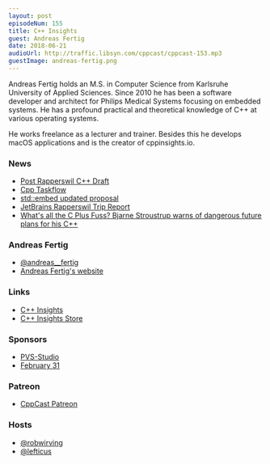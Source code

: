 ```yaml
---
layout: post
episodeNum: 155
title: C++ Insights
guest: Andreas Fertig
date: 2018-06-21
audioUrl: http://traffic.libsyn.com/cppcast/cppcast-153.mp3
guestImage: andreas-fertig.png
---
```


Andreas Fertig holds an M.S. in Computer Science from Karlsruhe University of Applied Sciences. Since 2010 he has been a software developer and architect for Philips Medical Systems focusing on embedded systems. He has a profound practical and theoretical knowledge of C++ at various operating systems. 

He works freelance as a lecturer and trainer. Besides this he develops macOS applications and is the creator of cppinsights.io.

### News ###

 - [Post Rapperswil C++ Draft](https://github.com/cplusplus/draft/milestone/11)
 - [Cpp Taskflow](https://github.com/cpp-taskflow/cpp-taskflow)
 - [std::embed updated proposal](https://rawgit.com/ThePhD/embed/master/papers/d1040%20-%20embed.html)
 - [JetBrains Rapperswil Trip Report](https://blog.jetbrains.com/clion/2018/06/iso-cpp-committee-rapperswil-2018-trip-report/)
 - [What's all the C Plus Fuss? Bjarne Stroustrup warns of dangerous future plans for his C++](https://www.theregister.co.uk/2018/06/18/bjarne_stroustrup_c_plus_plus/)
 
### Andreas Fertig ###

 - [@andreas__fertig](https://twitter.com/andreas__fertig)
 - [Andreas Fertig's website](https://www.andreasfertig.info/index.html)

### Links ###

 - [C++ Insights](https://cppinsights.io/)
 - [C++ Insights Store](https://shop.spreadshirt.de/cpp-insights)

### Sponsors ###

- [PVS-Studio](https://www.viva64.com/pvs-studio)
- [February 31](https://www.viva64.com/en/b/0550/)

### Patreon ###

- [CppCast Patreon](https://www.patreon.com/CppCast)

### Hosts ###

- [@robwirving](https://twitter.com/robwirving)
- [@lefticus](https://twitter.com/lefticus)

